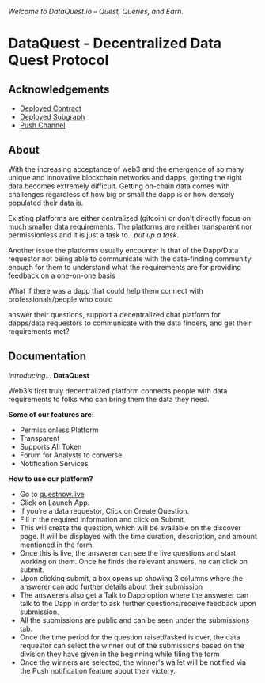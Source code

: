 *Welcome to DataQuest.io – Quest, Queries, and Earn.*
# DataQuest - Decentralized Data Quest Protocol
## Acknowledgements

 - [Deployed Contract](https://mumbai.polygonscan.com/address/0xA2676b7e41E6fbD9DE1163A6B9522CDC354b5105)
 - [Deployed Subgraph](https://thegraph.com/hosted-service/subgraph/abhayait/dataquest)
 - [Push Channel]( https://staging.push.org/#/channels?channel=0x7b3Cb0dbCC799262Ed7A17D71A419d962536645A)

## About

With the increasing acceptance of web3 and the emergence of so many unique and innovative blockchain networks and dapps, getting the right data becomes extremely difficult. Getting on-chain data comes with challenges regardless of how big or small the dapp is or how densely populated their data is.

Existing platforms are either centralized (gitcoin) or don't directly focus on much smaller data requirements. The platforms are neither transparent nor permissionless and it is just a task to..._put up a task_.

Another issue the platforms usually encounter is that of the Dapp/Data requestor not being able to communicate with the data-finding community enough for them to understand what the requirements are for providing feedback on a one-on-one basis

What if there was a dapp that could help them connect with professionals/people who could

answer their questions, support a decentralized chat platform for dapps/data requestors to communicate with the data finders, and get their requirements met?

## Documentation
_Introducing..._ 
**DataQuest**

Web3’s first truly decentralized platform connects people with data requirements to folks who can bring them the data they need.

**Some of our features are:**

- Permissionless Platform
- Transparent
- Supports All Token
- Forum for Analysts to converse
- Notification Services

**How to use our platform?**

- Go to [questnow.live](http://questnow.live/)
- Click on Launch App.
- If you’re a data requestor, Click on Create Question.
- Fill in the required information and click on Submit.
- This will create the question, which will be available on the discover page. It will be displayed with the time duration, description, and amount mentioned in the form.
- Once this is live, the answerer can see the live questions and start working on them. Once he finds the relevant answers, he can click on submit.
- Upon clicking submit, a box opens up showing 3 columns where the answerer can add further details about their submission
- The answerers also get a Talk to Dapp option where the answerer can talk to the Dapp in order to ask further questions/receive feedback upon submission.
- All the submissions are public and can be seen under the submissions tab.
- Once the time period for the question raised/asked is over, the data requestor can select the winner out of the submissions based on the division they have given in the beginning while filing the form
- Once the winners are selected, the winner's wallet will be notified via the Push notification feature about their victory.



